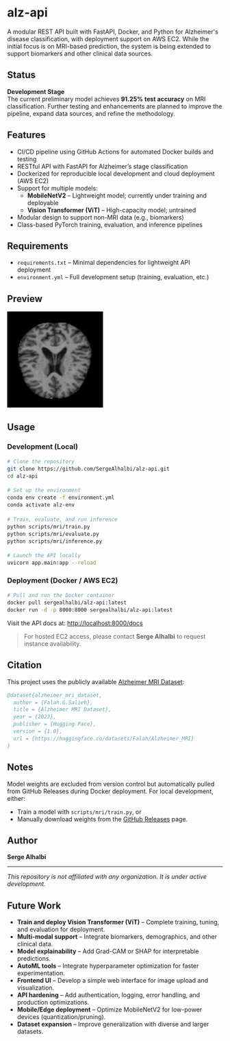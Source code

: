 # alz-api

A modular REST API built with FastAPI, Docker, and Python for Alzheimer's disease classification, with deployment support on AWS EC2. While the initial focus is on MRI-based prediction, the system is being extended to support biomarkers and other clinical data sources.

## Status

**Development Stage**  
The current preliminary model achieves **91.25% test accuracy** on MRI classification. Further testing and enhancements are planned to improve the pipeline, expand data sources, and refine the methodology.

## Features

- CI/CD pipeline using GitHub Actions for automated Docker builds and testing
- RESTful API with FastAPI for Alzheimer’s stage classification
- Dockerized for reproducible local development and cloud deployment (AWS EC2)
- Support for multiple models:
  - **MobileNetV2** – Lightweight model; currently under training and deployable
  - **Vision Transformer (ViT)** – High-capacity model; untrained
- Modular design to support non-MRI data (e.g., biomarkers)
- Class-based PyTorch training, evaluation, and inference pipelines

## Requirements

- `requirements.txt` – Minimal dependencies for lightweight API deployment
- `environment.yml` – Full development setup (training, evaluation, etc.)

## Preview

![Model Inference Example](tests/mri/inference_sample.png)

## Usage

### Development (Local)

```bash
# Clone the repository
git clone https://github.com/SergeAlhalbi/alz-api.git
cd alz-api

# Set up the environment
conda env create -f environment.yml
conda activate alz-env

# Train, evaluate, and run inference
python scripts/mri/train.py
python scripts/mri/evaluate.py
python scripts/mri/inference.py

# Launch the API locally
uvicorn app.main:app --reload
```

### Deployment (Docker / AWS EC2)

```bash
# Pull and run the Docker container
docker pull sergealhalbi/alz-api:latest
docker run -d -p 8000:8000 sergealhalbi/alz-api:latest
```

Visit the API docs at: [http://localhost:8000/docs](http://localhost:8000/docs)

> For hosted EC2 access, please contact **Serge Alhalbi** to request instance availability.

## Citation

This project uses the publicly available [Alzheimer MRI Dataset](https://huggingface.co/datasets/Falah/Alzheimer_MRI):

```bibtex
@dataset{alzheimer_mri_dataset,
  author = {Falah.G.Salieh},
  title = {Alzheimer MRI Dataset},
  year = {2023},
  publisher = {Hugging Face},
  version = {1.0},
  url = {https://huggingface.co/datasets/Falah/Alzheimer_MRI}
}
```

## Notes

Model weights are excluded from version control but automatically pulled from GitHub Releases during Docker deployment. For local development, either:
- Train a model with `scripts/mri/train.py`, or
- Manually download weights from the [GitHub Releases](https://github.com/SergeAlhalbi/alz-api/releases) page.

## Author

**Serge Alhalbi**

---

*This repository is not affiliated with any organization. It is under active development.*

## Future Work

- **Train and deploy Vision Transformer (ViT)** – Complete training, tuning, and evaluation for deployment.
- **Multi-modal support** – Integrate biomarkers, demographics, and other clinical data.
- **Model explainability** – Add Grad-CAM or SHAP for interpretable predictions.
- **AutoML tools** – Integrate hyperparameter optimization for faster experimentation.
- **Frontend UI** – Develop a simple web interface for image upload and visualization.
- **API hardening** – Add authentication, logging, error handling, and production optimizations.
- **Mobile/Edge deployment** – Optimize MobileNetV2 for low-power devices (quantization/pruning).
- **Dataset expansion** – Improve generalization with diverse and larger datasets.